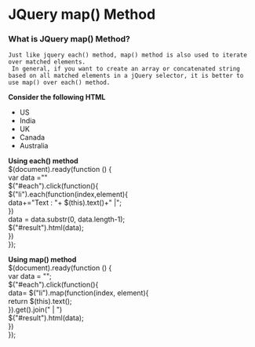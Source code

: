 # JQuery map() Method 
### What is JQuery map() Method?
`Just like jquery each() method, map() method is also used to iterate over matched elements. `</br>
`
In general, if you want to create an array or concatenated string based on all matched elements in a jQuery selector, it is better to use map() over each() method.`</br>

**Consider the following HTML**
<ul>
    <li>US</li>
    <li>India</li>
    <li>UK</li>
    <li>Canada</li>
    <li>Australia</li>
</ul>

**Using each() method**</br>
$(document).ready(function () {</br>
var data =""</br>
     $("#each").click(function(){</br>
                $("li").each(function(index,element){</br>
                    data+="Text : "+ $(this).text()+" |";</br>
                })</br>
                data = data.substr(0, data.length-1);</br>
                $("#result").html(data);</br>
            })</br>
});</br>

**Using map() method**</br>
$(document).ready(function () {</br>
     var data = "";</br>
            $("#each").click(function(){</br>
               data= $("li").map(function(index, element){</br>
                    return $(this).text();</br>
                }).get().join(" | ")</br>
                 $("#result").html(data);</br>
            })</br>
});</br>
